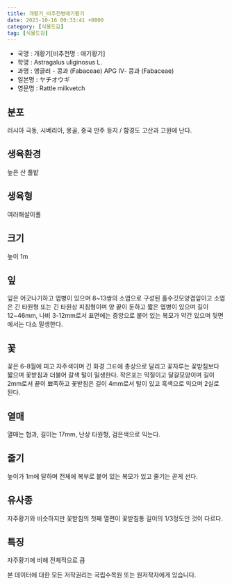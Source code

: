 ```yaml
---
title: 개황기_비추천명애기황기
date: 2023-10-16 00:33:41 +0800
category: [식물도감]
tag: [식물도감]
---
```




- 국명 : 개황기[비추천명 : 애기황기]
- 학명 : Astragalus uliginosus L.
- 과명 : 앵글러 - 콩과 (Fabaceae) APG Ⅳ- 콩과 (Fabaceae)
- 일본명 : ヤチオウギ
- 영문명 : Rattle milkvetch


## 분포
러시아 극동, 시베리아, 몽골, 중국 만주 등지 / 함경도 고산과 고원에 난다.
## 생육환경
높은 산 풀밭
## 생육형
여러해살이풀 
## 크기
높이 1m
## 잎
잎은 어긋나기하고 엽병이 있으며 8~13쌍의 소엽으로 구성된 홀수깃모양겹잎이고 소엽은 긴 타원형 또는 긴 타원상 피침형이며 양 끝이 둔하고 짧은 엽병이 있으며 길이 12~46mm, 나비 3-12mm로서 표면에는 중앙으로 붙어 있는 복모가 약간 있으며 뒷면에서는 다소 밀생한다.
## 꽃
꽃은 6-8월에 피고 자주색이며 긴 화경 그ㅌ에 총상으로 달리고 꽃자루는 꽃받침보다 짧으며 꽃받침과 더불어 갈색 털이 밀생한다. 작은포는 막질이고 달걀모양이며 길이 2mm로서 끝이 뾰족하고 꽃받침은 길이 4mm로서 털이 있고 흑색으로 익으며 2실로 된다.
## 열매
열매는 협과, 길이는 17mm, 난상 타원형, 검은색으로 익는다.
## 줄기
높이가 1m에 달하며 전체에 복부로 붙어 있는 복모가 있고 줄기는 곧게 선다.
## 유사종
자주황기와 비슷하지만 꽃받침의 첫째 열편이 꽃받침통 길이의 1/3정도인 것이 다르다.
## 특징
자주황기에 비해 전체적으로 큼






본 데이터에 대한 모든 저작권리는 국립수목원 또는 원저작자에게 있습니다.
